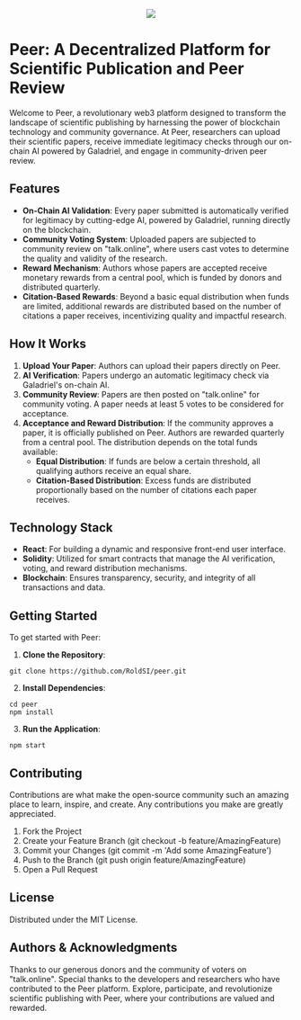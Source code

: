 <p align="center">
  <img src="https://cdn.discordapp.com/attachments/1229100815713701909/1231353125257089065/Peer_Logo_Full.png?ex=66258276&is=662430f6&hm=2b508662c4a66df27984df8c8a2b4a31fbfef329c620b927027068f3520b7ff9&" />
</p>

# Peer: A Decentralized Platform for Scientific Publication and Peer Review
Welcome to Peer, a revolutionary web3 platform designed to transform the landscape of scientific publishing by harnessing the power of blockchain technology and community governance. At Peer, researchers can upload their scientific papers, receive immediate legitimacy checks through our on-chain AI powered by Galadriel, and engage in community-driven peer review.

## Features
* **On-Chain AI Validation**: Every paper submitted is automatically verified for legitimacy by cutting-edge AI, powered by Galadriel, running directly on the blockchain.
* **Community Voting System**: Uploaded papers are subjected to community review on "talk.online", where users cast votes to determine the quality and validity of the research.
* **Reward Mechanism**: Authors whose papers are accepted receive monetary rewards from a central pool, which is funded by donors and distributed quarterly.
* **Citation-Based Rewards**: Beyond a basic equal distribution when funds are limited, additional rewards are distributed based on the number of citations a paper receives, incentivizing quality and impactful research.

## How It Works
1. **Upload Your Paper**: Authors can upload their papers directly on Peer.
2. **AI Verification**: Papers undergo an automatic legitimacy check via Galadriel's on-chain AI.
3. **Community Review**: Papers are then posted on "talk.online" for community voting. A paper needs at least 5 votes to be considered for acceptance.
4. **Acceptance and Reward Distribution**: If the community approves a paper, it is officially published on Peer. Authors are rewarded quarterly from a central pool. The distribution depends on the total funds available:
    - **Equal Distribution**: If funds are below a certain threshold, all qualifying authors receive an equal share.
    - **Citation-Based Distribution**: Excess funds are distributed proportionally based on the number of citations each paper receives.

## Technology Stack
* **React**: For building a dynamic and responsive front-end user interface.
* **Solidity**: Utilized for smart contracts that manage the AI verification, voting, and reward distribution mechanisms.
* **Blockchain**: Ensures transparency, security, and integrity of all transactions and data.

## Getting Started
To get started with Peer:

1. **Clone the Repository**:
```console
git clone https://github.com/RoldSI/peer.git
```
2. **Install Dependencies**:
```console
cd peer
npm install
```
3. **Run the Application**:
```console
npm start
```

## Contributing
Contributions are what make the open-source community such an amazing place to learn, inspire, and create. Any contributions you make are greatly appreciated.

1. Fork the Project
2. Create your Feature Branch (git checkout -b feature/AmazingFeature)
3. Commit your Changes (git commit -m 'Add some AmazingFeature')
4. Push to the Branch (git push origin feature/AmazingFeature)
5. Open a Pull Request

## License
Distributed under the MIT License.

## Authors & Acknowledgments
Thanks to our generous donors and the community of voters on "talk.online".
Special thanks to the developers and researchers who have contributed to the Peer platform.
Explore, participate, and revolutionize scientific publishing with Peer, where your contributions are valued and rewarded.

